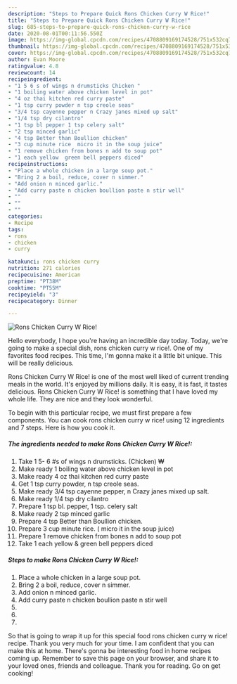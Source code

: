 ```yaml
---
description: "Steps to Prepare Quick Rons Chicken Curry W Rice!"
title: "Steps to Prepare Quick Rons Chicken Curry W Rice!"
slug: 685-steps-to-prepare-quick-rons-chicken-curry-w-rice
date: 2020-08-01T00:11:56.550Z
image: https://img-global.cpcdn.com/recipes/4708809169174528/751x532cq70/rons-chicken-curry-w-rice-recipe-main-photo.jpg
thumbnail: https://img-global.cpcdn.com/recipes/4708809169174528/751x532cq70/rons-chicken-curry-w-rice-recipe-main-photo.jpg
cover: https://img-global.cpcdn.com/recipes/4708809169174528/751x532cq70/rons-chicken-curry-w-rice-recipe-main-photo.jpg
author: Evan Moore
ratingvalue: 4.8
reviewcount: 14
recipeingredient:
- "1 5 6 s of wings n drumsticks Chicken "
- "1 boiling water above chicken level in pot"
- "4 oz thai kitchen red curry paste"
- "1 tsp curry powder n tsp creole seas"
- "3/4 tsp cayenne pepper n Crazy janes mixed up salt"
- "1/4 tsp dry cilantro"
- "1 tsp bl pepper 1 tsp celery salt"
- "2 tsp minced garlic"
- "4 tsp Better than Boullion chicken"
- "3 cup minute rice  micro it in the soup juice"
- "1 remove chicken from bones n add to soup pot"
- "1 each yellow  green bell peppers diced"
recipeinstructions:
- "Place a whole chicken in a large soup pot."
- "Bring 2 a boil, reduce, cover n simmer."
- "Add onion n minced garlic."
- "Add curry paste n chicken boullion paste n stir well"
- ""
- ""
- ""
categories:
- Recipe
tags:
- rons
- chicken
- curry

katakunci: rons chicken curry 
nutrition: 271 calories
recipecuisine: American
preptime: "PT38M"
cooktime: "PT55M"
recipeyield: "3"
recipecategory: Dinner

---
```



![Rons Chicken Curry W Rice!](https://img-global.cpcdn.com/recipes/4708809169174528/751x532cq70/rons-chicken-curry-w-rice-recipe-main-photo.jpg)

Hello everybody, I hope you're having an incredible day today. Today, we're going to make a special dish, rons chicken curry w rice!. One of my favorites food recipes. This time, I'm gonna make it a little bit unique. This will be really delicious.



Rons Chicken Curry W Rice! is one of the most well liked of current trending meals in the world. It's enjoyed by millions daily. It is easy, it is fast, it tastes delicious. Rons Chicken Curry W Rice! is something that I have loved my whole life. They are nice and they look wonderful.


To begin with this particular recipe, we must first prepare a few components. You can cook rons chicken curry w rice! using 12 ingredients and 7 steps. Here is how you cook it.

<!--inarticleads1-->

##### The ingredients needed to make Rons Chicken Curry W Rice!:

1. Take 1 5- 6 #s of wings n drumsticks. (Chicken) ₩
1. Make ready 1 boiling water above chicken level in pot
1. Make ready 4 oz thai kitchen red curry paste
1. Get 1 tsp curry powder, n tsp creole seas.
1. Make ready 3/4 tsp cayenne pepper, n Crazy janes mixed up salt.
1. Make ready 1/4 tsp dry cilantro
1. Prepare 1 tsp bl. pepper, 1 tsp. celery salt
1. Make ready 2 tsp minced garlic
1. Prepare 4 tsp Better than Boullion chicken.
1. Prepare 3 cup minute rice. ( micro it in the soup juice)
1. Prepare 1 remove chicken from bones n add to soup pot
1. Take 1 each yellow &amp; green bell peppers diced




<!--inarticleads2-->

##### Steps to make Rons Chicken Curry W Rice!:

1. Place a whole chicken in a large soup pot.
1. Bring 2 a boil, reduce, cover n simmer.
1. Add onion n minced garlic.
1. Add curry paste n chicken boullion paste n stir well
1. 
1. 
1. 




So that is going to wrap it up for this special food rons chicken curry w rice! recipe. Thank you very much for your time. I am confident that you can make this at home. There's gonna be interesting food in home recipes coming up. Remember to save this page on your browser, and share it to your loved ones, friends and colleague. Thank you for reading. Go on get cooking!
